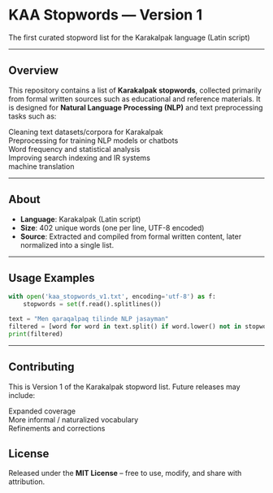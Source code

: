 # KAA Stopwords — Version 1
The first curated stopword list for the Karakalpak language (Latin script)

---

## Overview  

This repository contains a list of **Karakalpak stopwords**, collected primarily from formal written sources such as educational and reference materials.
It is designed for **Natural Language Processing (NLP)** and text preprocessing tasks such as:

Cleaning  text datasets/corpora for Karakalpak  
Preprocessing for training NLP models or chatbots  
Word frequency and statistical analysis  
Improving search indexing and IR systems  
machine translation
 
---
## About
- **Language**: Karakalpak (Latin script)
- **Size**: 402 unique words (one per line, UTF-8 encoded)
- **Source**: Extracted and compiled from formal written content, later normalized into a single list.

---

## Usage Examples

```python
with open('kaa_stopwords_v1.txt', encoding='utf-8') as f:
    stopwords = set(f.read().splitlines())

text = "Men qaraqalpaq tilinde NLP jasayman"
filtered = [word for word in text.split() if word.lower() not in stopwords]
print(filtered)
```

---

## Contributing
This is Version 1 of the Karakalpak stopword list.  Future releases may include: 

Expanded coverage  
More informal / naturalized vocabulary  
Refinements and corrections

## License
Released under the **MIT License** – free to use, modify, and share with attribution.
